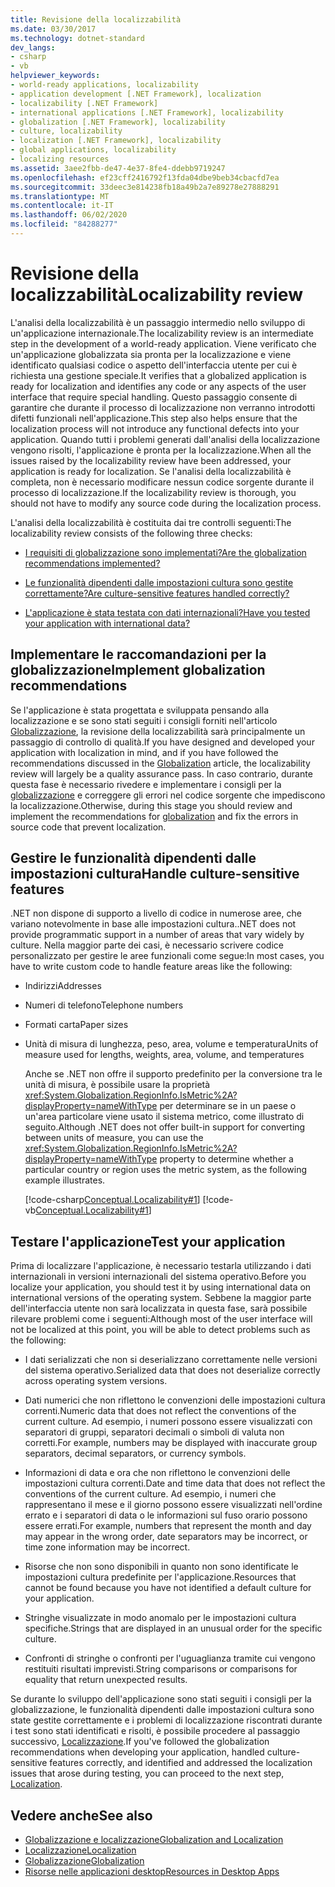 ```yaml
---
title: Revisione della localizzabilità
ms.date: 03/30/2017
ms.technology: dotnet-standard
dev_langs:
- csharp
- vb
helpviewer_keywords:
- world-ready applications, localizability
- application development [.NET Framework], localization
- localizability [.NET Framework]
- international applications [.NET Framework], localizability
- globalization [.NET Framework], localizability
- culture, localizability
- localization [.NET Framework], localizability
- global applications, localizability
- localizing resources
ms.assetid: 3aee2fbb-de47-4e37-8fe4-ddebb9719247
ms.openlocfilehash: ef23cff2416792f13fda04dbe9beb34cbacfd7ea
ms.sourcegitcommit: 33deec3e814238fb18a49b2a7e89278e27888291
ms.translationtype: MT
ms.contentlocale: it-IT
ms.lasthandoff: 06/02/2020
ms.locfileid: "84288277"
---
```

# <a name="localizability-review"></a><span data-ttu-id="b55d3-102">Revisione della localizzabilità</span><span class="sxs-lookup"><span data-stu-id="b55d3-102">Localizability review</span></span>

<span data-ttu-id="b55d3-103">L'analisi della localizzabilità è un passaggio intermedio nello sviluppo di un'applicazione internazionale.</span><span class="sxs-lookup"><span data-stu-id="b55d3-103">The localizability review is an intermediate step in the development of a world-ready application.</span></span> <span data-ttu-id="b55d3-104">Viene verificato che un'applicazione globalizzata sia pronta per la localizzazione e viene identificato qualsiasi codice o aspetto dell'interfaccia utente per cui è richiesta una gestione speciale.</span><span class="sxs-lookup"><span data-stu-id="b55d3-104">It verifies that a globalized application is ready for localization and identifies any code or any aspects of the user interface that require special handling.</span></span> <span data-ttu-id="b55d3-105">Questo passaggio consente di garantire che durante il processo di localizzazione non verranno introdotti difetti funzionali nell'applicazione.</span><span class="sxs-lookup"><span data-stu-id="b55d3-105">This step also helps ensure that the localization process will not introduce any functional defects into your application.</span></span> <span data-ttu-id="b55d3-106">Quando tutti i problemi generati dall'analisi della localizzazione vengono risolti, l'applicazione è pronta per la localizzazione.</span><span class="sxs-lookup"><span data-stu-id="b55d3-106">When all the issues raised by the localizability review have been addressed, your application is ready for localization.</span></span> <span data-ttu-id="b55d3-107">Se l'analisi della localizzabilità è completa, non è necessario modificare nessun codice sorgente durante il processo di localizzazione.</span><span class="sxs-lookup"><span data-stu-id="b55d3-107">If the localizability review is thorough, you should not have to modify any source code during the localization process.</span></span>

<span data-ttu-id="b55d3-108">L'analisi della localizzabilità è costituita dai tre controlli seguenti:</span><span class="sxs-lookup"><span data-stu-id="b55d3-108">The localizability review consists of the following three checks:</span></span>

- [<span data-ttu-id="b55d3-109">I requisiti di globalizzazione sono implementati?</span><span class="sxs-lookup"><span data-stu-id="b55d3-109">Are the globalization recommendations implemented?</span></span>](#global)

- [<span data-ttu-id="b55d3-110">Le funzionalità dipendenti dalle impostazioni cultura sono gestite correttamente?</span><span class="sxs-lookup"><span data-stu-id="b55d3-110">Are culture-sensitive features handled correctly?</span></span>](#culture)

- [<span data-ttu-id="b55d3-111">L'applicazione è stata testata con dati internazionali?</span><span class="sxs-lookup"><span data-stu-id="b55d3-111">Have you tested your application with international data?</span></span>](#test)

<a name="global"></a>
## <a name="implement-globalization-recommendations"></a><span data-ttu-id="b55d3-112">Implementare le raccomandazioni per la globalizzazione</span><span class="sxs-lookup"><span data-stu-id="b55d3-112">Implement globalization recommendations</span></span>

<span data-ttu-id="b55d3-113">Se l'applicazione è stata progettata e sviluppata pensando alla localizzazione e se sono stati seguiti i consigli forniti nell'articolo [Globalizzazione](globalization.md), la revisione della localizzabilità sarà principalmente un passaggio di controllo di qualità.</span><span class="sxs-lookup"><span data-stu-id="b55d3-113">If you have designed and developed your application with localization in mind, and if you have followed the recommendations discussed in the [Globalization](globalization.md) article, the localizability review will largely be a quality assurance pass.</span></span> <span data-ttu-id="b55d3-114">In caso contrario, durante questa fase è necessario rivedere e implementare i consigli per la [globalizzazione](globalization.md) e correggere gli errori nel codice sorgente che impediscono la localizzazione.</span><span class="sxs-lookup"><span data-stu-id="b55d3-114">Otherwise, during this stage you should review and implement the recommendations for [globalization](globalization.md) and fix the errors in source code that prevent localization.</span></span>

<a name="culture"></a>
## <a name="handle-culture-sensitive-features"></a><span data-ttu-id="b55d3-115">Gestire le funzionalità dipendenti dalle impostazioni cultura</span><span class="sxs-lookup"><span data-stu-id="b55d3-115">Handle culture-sensitive features</span></span>

<span data-ttu-id="b55d3-116">.NET non dispone di supporto a livello di codice in numerose aree, che variano notevolmente in base alle impostazioni cultura.</span><span class="sxs-lookup"><span data-stu-id="b55d3-116">.NET does not provide programmatic support in a number of areas that vary widely by culture.</span></span> <span data-ttu-id="b55d3-117">Nella maggior parte dei casi, è necessario scrivere codice personalizzato per gestire le aree funzionali come segue:</span><span class="sxs-lookup"><span data-stu-id="b55d3-117">In most cases, you have to write custom code to handle feature areas like the following:</span></span>

- <span data-ttu-id="b55d3-118">Indirizzi</span><span class="sxs-lookup"><span data-stu-id="b55d3-118">Addresses</span></span>

- <span data-ttu-id="b55d3-119">Numeri di telefono</span><span class="sxs-lookup"><span data-stu-id="b55d3-119">Telephone numbers</span></span>

- <span data-ttu-id="b55d3-120">Formati carta</span><span class="sxs-lookup"><span data-stu-id="b55d3-120">Paper sizes</span></span>

- <span data-ttu-id="b55d3-121">Unità di misura di lunghezza, peso, area, volume e temperatura</span><span class="sxs-lookup"><span data-stu-id="b55d3-121">Units of measure used for lengths, weights, area, volume, and temperatures</span></span>

   <span data-ttu-id="b55d3-122">Anche se .NET non offre il supporto predefinito per la conversione tra le unità di misura, è possibile usare la proprietà <xref:System.Globalization.RegionInfo.IsMetric%2A?displayProperty=nameWithType> per determinare se in un paese o un'area particolare viene usato il sistema metrico, come illustrato di seguito.</span><span class="sxs-lookup"><span data-stu-id="b55d3-122">Although .NET does not offer built-in support for converting between units of measure, you can use the <xref:System.Globalization.RegionInfo.IsMetric%2A?displayProperty=nameWithType> property to determine whether a particular country or region uses the metric system, as the following example illustrates.</span></span>

   [!code-csharp[Conceptual.Localizability#1](../../../samples/snippets/csharp/VS_Snippets_CLR/conceptual.localizability/cs/ismetric1.cs#1)]
   [!code-vb[Conceptual.Localizability#1](../../../samples/snippets/visualbasic/VS_Snippets_CLR/conceptual.localizability/vb/ismetric1.vb#1)]

<a name="test"></a>
## <a name="test-your-application"></a><span data-ttu-id="b55d3-123">Testare l'applicazione</span><span class="sxs-lookup"><span data-stu-id="b55d3-123">Test your application</span></span>

<span data-ttu-id="b55d3-124">Prima di localizzare l'applicazione, è necessario testarla utilizzando i dati internazionali in versioni internazionali del sistema operativo.</span><span class="sxs-lookup"><span data-stu-id="b55d3-124">Before you localize your application, you should test it by using international data on international versions of the operating system.</span></span> <span data-ttu-id="b55d3-125">Sebbene la maggior parte dell'interfaccia utente non sarà localizzata in questa fase, sarà possibile rilevare problemi come i seguenti:</span><span class="sxs-lookup"><span data-stu-id="b55d3-125">Although most of the user interface will not be localized at this point, you will be able to detect problems such as the following:</span></span>

- <span data-ttu-id="b55d3-126">I dati serializzati che non si deserializzano correttamente nelle versioni del sistema operativo.</span><span class="sxs-lookup"><span data-stu-id="b55d3-126">Serialized data that does not deserialize correctly across operating system versions.</span></span>

- <span data-ttu-id="b55d3-127">Dati numerici che non riflettono le convenzioni delle impostazioni cultura correnti.</span><span class="sxs-lookup"><span data-stu-id="b55d3-127">Numeric data that does not reflect the conventions of the current culture.</span></span> <span data-ttu-id="b55d3-128">Ad esempio, i numeri possono essere visualizzati con separatori di gruppi, separatori decimali o simboli di valuta non corretti.</span><span class="sxs-lookup"><span data-stu-id="b55d3-128">For example, numbers may be displayed with inaccurate group separators, decimal separators, or currency symbols.</span></span>

- <span data-ttu-id="b55d3-129">Informazioni di data e ora che non riflettono le convenzioni delle impostazioni cultura correnti.</span><span class="sxs-lookup"><span data-stu-id="b55d3-129">Date and time data that does not reflect the conventions of the current culture.</span></span> <span data-ttu-id="b55d3-130">Ad esempio, i numeri che rappresentano il mese e il giorno possono essere visualizzati nell'ordine errato e i separatori di data o le informazioni sul fuso orario possono essere errati.</span><span class="sxs-lookup"><span data-stu-id="b55d3-130">For example, numbers that represent the month and day may appear in the wrong order, date separators may be incorrect, or time zone information may be incorrect.</span></span>

- <span data-ttu-id="b55d3-131">Risorse che non sono disponibili in quanto non sono identificate le impostazioni cultura predefinite per l'applicazione.</span><span class="sxs-lookup"><span data-stu-id="b55d3-131">Resources that cannot be found because you have not identified a default culture for your application.</span></span>

- <span data-ttu-id="b55d3-132">Stringhe visualizzate in modo anomalo per le impostazioni cultura specifiche.</span><span class="sxs-lookup"><span data-stu-id="b55d3-132">Strings that are displayed in an unusual order for the specific culture.</span></span>

- <span data-ttu-id="b55d3-133">Confronti di stringhe o confronti per l'uguaglianza tramite cui vengono restituiti risultati imprevisti.</span><span class="sxs-lookup"><span data-stu-id="b55d3-133">String comparisons or comparisons for equality that return unexpected results.</span></span>

<span data-ttu-id="b55d3-134">Se durante lo sviluppo dell'applicazione sono stati seguiti i consigli per la globalizzazione, le funzionalità dipendenti dalle impostazioni cultura sono state gestite correttamente e i problemi di localizzazione riscontrati durante i test sono stati identificati e risolti, è possibile procedere al passaggio successivo, [Localizzazione](localization.md).</span><span class="sxs-lookup"><span data-stu-id="b55d3-134">If you've followed the globalization recommendations when developing your application, handled culture-sensitive features correctly, and identified and addressed the localization issues that arose during testing, you can proceed to the next step, [Localization](localization.md).</span></span>

## <a name="see-also"></a><span data-ttu-id="b55d3-135">Vedere anche</span><span class="sxs-lookup"><span data-stu-id="b55d3-135">See also</span></span>

- [<span data-ttu-id="b55d3-136">Globalizzazione e localizzazione</span><span class="sxs-lookup"><span data-stu-id="b55d3-136">Globalization and Localization</span></span>](index.md)
- [<span data-ttu-id="b55d3-137">Localizzazione</span><span class="sxs-lookup"><span data-stu-id="b55d3-137">Localization</span></span>](localization.md)
- [<span data-ttu-id="b55d3-138">Globalizzazione</span><span class="sxs-lookup"><span data-stu-id="b55d3-138">Globalization</span></span>](globalization.md)
- [<span data-ttu-id="b55d3-139">Risorse nelle applicazioni desktop</span><span class="sxs-lookup"><span data-stu-id="b55d3-139">Resources in Desktop Apps</span></span>](../../framework/resources/index.md)
